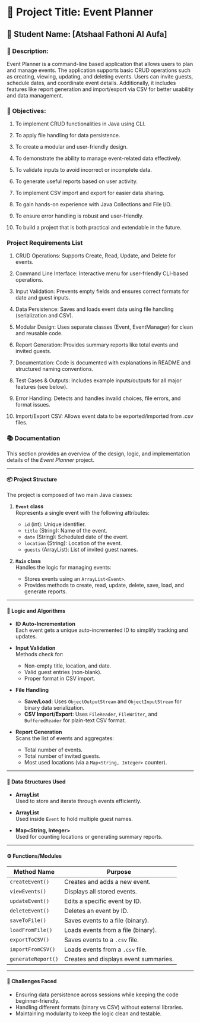 # 📌 Project Title: Event Planner
## 👤 Student Name: [Atshaal Fathoni Al Aufa]

### 📄 Description:
 Event Planner is a command-line based application that allows users to plan and manage events. The application supports basic CRUD operations such as creating, viewing, updating, and deleting events. Users can invite guests, schedule dates, and coordinate event details. Additionally, it includes features like report generation and import/export via CSV for better usability and data management.

### 🎯 Objectives:
1. To implement CRUD functionalities in Java using CLI.

2. To apply file handling for data persistence.

3. To create a modular and user-friendly design.

4. To demonstrate the ability to manage event-related data effectively.

5. To validate inputs to avoid incorrect or incomplete data.

6. To generate useful reports based on user activity.

7. To implement CSV import and export for easier data sharing.

8. To gain hands-on experience with Java Collections and File I/O.

9. To ensure error handling is robust and user-friendly.

10. To build a project that is both practical and extendable in the future.

### Project Requirements List
1. CRUD Operations: Supports Create, Read, Update, and Delete for events.

2. Command Line Interface: Interactive menu for user-friendly CLI-based operations.

3. Input Validation: Prevents empty fields and ensures correct formats for date and guest inputs.

4. Data Persistence: Saves and loads event data using file handling (serialization and CSV).

5. Modular Design: Uses separate classes (Event, EventManager) for clean and reusable code.

6. Report Generation: Provides summary reports like total events and invited guests.

7. Documentation: Code is documented with explanations in README and structured naming conventions.

8. Test Cases & Outputs: Includes example inputs/outputs for all major features (see below).

9. Error Handling: Detects and handles invalid choices, file errors, and format issues.

10. Import/Export CSV: Allows event data to be exported/imported from .csv files.

### 📚 Documentation

This section provides an overview of the design, logic, and implementation details of the *Event Planner* project.

---

#### 📦 Project Structure

The project is composed of two main Java classes:

1. **`Event` class**  
   Represents a single event with the following attributes:
    - `id` (int): Unique identifier.
    - `title` (String): Name of the event.
    - `date` (String): Scheduled date of the event.
    - `location` (String): Location of the event.
    - `guests` (ArrayList<String>): List of invited guest names.

2. **`Main` class**  
   Handles the logic for managing events:
    - Stores events using an `ArrayList<Event>`.
    - Provides methods to create, read, update, delete, save, load, and generate reports.

---

#### 🧠 Logic and Algorithms

- **ID Auto-Incrementation**  
  Each event gets a unique auto-incremented ID to simplify tracking and updates.

- **Input Validation**  
  Methods check for:
    - Non-empty title, location, and date.
    - Valid guest entries (non-blank).
    - Proper format in CSV import.

- **File Handling**
    - **Save/Load**: Uses `ObjectOutputStream` and `ObjectInputStream` for binary data serialization.
    - **CSV Import/Export**: Uses `FileReader`, `FileWriter`, and `BufferedReader` for plain-text CSV format.

- **Report Generation**  
  Scans the list of events and aggregates:
    - Total number of events.
    - Total number of invited guests.
    - Most used locations (via a `Map<String, Integer>` counter).

---

#### 🧰 Data Structures Used

- **ArrayList<Event>**  
  Used to store and iterate through events efficiently.

- **ArrayList<String>**  
  Used inside `Event` to hold multiple guest names.

- **Map<String, Integer>**  
  Used for counting locations or generating summary reports.

---

#### ⚙️ Functions/Modules

| Method Name               | Purpose                                 |
|---------------------------|-----------------------------------------|
| `createEvent()`           | Creates and adds a new event.           |
| `viewEvents()`            | Displays all stored events.             |
| `updateEvent()`           | Edits a specific event by ID.           |
| `deleteEvent()`           | Deletes an event by ID.                 |
| `saveToFile()`            | Saves events to a file (binary).        |
| `loadFromFile()`          | Loads events from a file (binary).      |
| `exportToCSV()`           | Saves events to a `.csv` file.          |
| `importFromCSV()`         | Loads events from a `.csv` file.        |
| `generateReport()`        | Creates and displays event summaries.   |

---

#### 🧗 Challenges Faced

- Ensuring data persistence across sessions while keeping the code beginner-friendly.
- Handling different formats (binary vs CSV) without external libraries.
- Maintaining modularity to keep the logic clean and testable.

